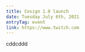 ```yaml
---
title: Cosign 1.0 launch
date: Tuesday July 6th, 2021
entryTag: event
link: https://www.twitch.com
---
```

cddcddd